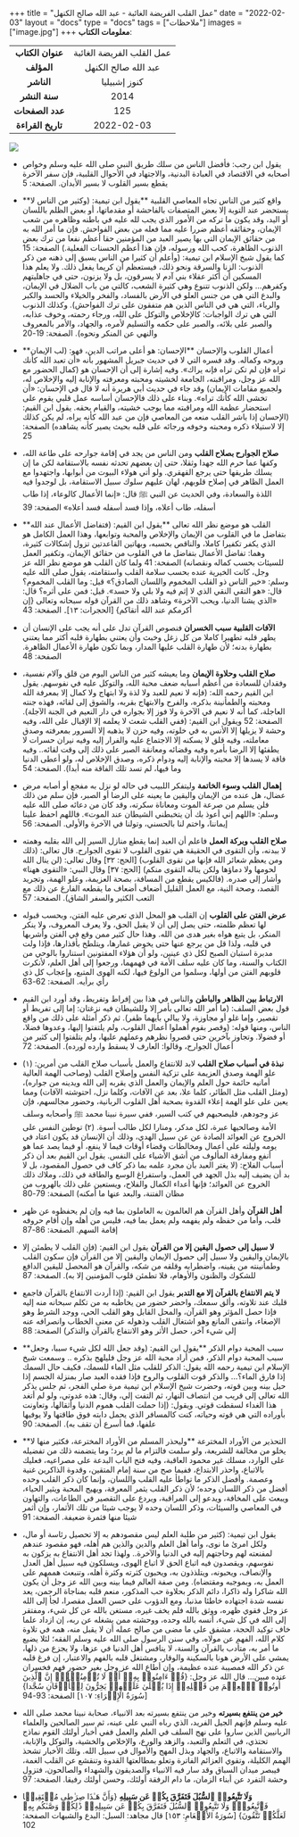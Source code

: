 +++
title = "عمل القلب الفريضة الغائبة - عبد الله صالح الكنهل"
date = "2022-02-03"
layout = "docs"
type = "docs"
tags = ["ملاحظات"]
images = ["image.jpg"]
+++
**معلومات الكتاب**:

|               |                    |
| :------------: |   :-----------:   |
|  **عنوان الكتاب**  |    عمل القلب الفريضة الغائبة     |
|     **المؤلف**     |    عبد الله صالح الكنهل    |
|     **الناشر**     |  كنوز إشبيليا   |
|   **سنة النشر**    | 2014 |
|  **عدد الصفحات**   |    125     |
| **تاريخ القراءة**  |  2022-02-03   |


![](https://s3.us-west-2.amazonaws.com/secure.notion-static.com/31dcb028-c47f-4b77-9300-5bc17aea6c6c/53348303.jpg?X-Amz-Algorithm=AWS4-HMAC-SHA256&X-Amz-Content-Sha256=UNSIGNED-PAYLOAD&X-Amz-Credential=AKIAT73L2G45EIPT3X45%2F20220304%2Fus-west-2%2Fs3%2Faws4_request&X-Amz-Date=20220304T191614Z&X-Amz-Expires=3600&X-Amz-Signature=ca82d288708fcab2e6fadb5eaea5bbc1929cfbb879a3274d53066e9df432e906&X-Amz-SignedHeaders=host&x-id=GetObject)

- يقول ابن رجب: فأفضل الناس من سلك طريق النبي صلى الله عليه وسلم وخواص أصحابه في الاقتصاد في العبادة البدنية، والاجتهاد في الأحوال القلبية، فإن سفر الآخرة يقطع بسير القلوب لا بسير الأبدان.
الصفحة: 5

- **واقع كثير من الناس تجاه المعاصي القلبية
**يقول ابن تيمية: (وكثير من الناس لا يستحضر عند التوبة إلا بعض المتصفات بالفاحشة أو مقدماتها، أو بعض الظلم باللسان أو اليد، وقد يكون ما تركه من الأمور الذي يجب لله عليه في باطنه وظاهره من شعب الإيمان، وحقائقه أعظم ضررا عليه مما فعله من بعض الفواحش.
فإن ما أمر الله به من حقائق الإيمان التي بها يصير العبد من المؤمنين حقا أعظم نفعا من ترك بعض الذنوب الظاهرة، كحب الله ورسوله، فإن هذا أعظم الحسنات الفعلية.)
الصفحة: 15
كما يقول شيخ الإسلام ابن تيمية: (وأعلم أن كثيرا من الناس يسبق إلى ذهنه من ذكر الذنوب: الزنا والسرقة ونحو ذلك، فيستعظم أن كريما يفعل ذلك. ولا يعلم هذا المسكين أن أكثر عقلاء بني آدم لا يسرقون، بل ولا يزنون، حتى في جاهليتهم وكفرهم... ولكن الذنوب تتنوع وهي كثيرة الشعب، كالتي من باب الضلال في الإيمان، والبدع التي هي من جنس العلو في الأرض بالفساد، والفخر والخيلاء والحسد والكبر والرياء، التي هي في الناس الذين هم متفقون على ترك الفواحش).
وكذلك الذنوب التي هي ترك الواجبات: كالإخلاص والتوكل على الله، ورجاء رحمته، وخوف عذابه، والصبر على بلائه، والصبر على حكمه والتسليم لأمره، والجهاد، والأمر بالمعروف والنهي عن المنكر ونحوه).
الصفحة: 19-20

- **أعمال القلوب والإحسان
**الإحسان: هو أعلى مراتب الدين، فهو: (لب الإيمان وروحه وكماله. وقد فسره التي لا في حديث جبريل المشهور بأنه «أن تعبد الله كأنك تراه فإن لم تكن تراه فإنه يراك». وفيه إشارة إلى أن الإحسان هو (كمال الحضور مع الله عز وجل، ومراقبته، الجامعة لخشيته ومحبته ومعرفته والإنابة إليه والإخلاص له، ولجميع مقامات الإيمان)
وقد جاء في حديث أبي هريرة أنه لا قال في الإحسان: «أن تخشى الله كأنك تراه».
وبناء على ذلك فالإحسان أساسه عمل قلبي يقوم على استحضار عظمة الله ومراقبته مما يوجب خشيته، والقيام بحقه.
يقول ابن القيم: (الإحسان إذا باشر القلب منعه من المعاصي فإن من عبد الله كأنه يراه، لم يكن كذلك إلا لاستيلاء ذكره ومحبته وخوفه ورجائه على قلبه بحيث يصير كأنه يشاهده)
الصفحة: 25

- **صلاح الجوارح بصلاح القلب**
ومن الناس من يجد في إقامة جوارحه على طاعة الله، وكفها عما حرم الله جهدا وثقلا، حتى إن بعضهم تحدثه نفسه بالاستقامة لكن ما إن يسلك طريقها حتى يرجع القهقري.
ولو أتي هولاء البيوت من أبوابها، واجتهدوا مع العمل الظاهر في إصلاح قلوبهم، لهان عليهم سلوك سبيل الاستقامة، بل لوجدوا فيه اللذة والسعادة، وفي الحديث عن النبي ﷺ قال: «إنما الأعمال كالوعاء، إذا طاب أسفله، طاب أعلاه، وإذا فسد أسفله فسد أعلاه»
الصفحة: 39

- **القلب هو موضع نظر الله تعالى
**يقول ابن القيم: (فتفاضل الأعمال عند الله بتفاضل ما في القلوب من الإيمان والإخلاص والمحبة وتوابعها، وهذا العمل الكامل هو الذي يكفر تكفيرا كاملا، والناقص بحسبه، وبهاتين القاعدتين تزول إشكالات كثيرة، وهما: تفاضل الأعمال بتفاضل ما في القلوب من حقائق الإيمان، وتكفير العمل للسيئات بحسب كماله ونقصانه)
الصفحة: 41
ولما كان القلب هو موضع نظر الله عز وجل، كانت الخيرية عنده بحسب سلامة القلب واستقامته، يقول صلى الله عليه وسلم: «خير الناس ذو القلب المخموم واللسان الصادق؟» قيل: وما القلب المخموم؟ قال: «هو التقي النقي الذي لا إثم فيه ولا بلي ولا حسد». قيل:
فمن على أثره؟ قال: «الذي يشنا الدنيا، ويحب الآخرة» وشاهد ذلك من القرآن قوله سبحانه وتعالى {إن أكرمكم عند الله أتقاكم} [الحجرات: ۱۳]۔
الصفحة: 43

- **الآفات القلبية سبب الخسران**
فنصوص القرآن تدل على أنه يجب على الإنسان أن يطهر قلبه تطهيرا كاملا من كل زغل وخبث وأن يعتني بطهارة قلبه أكثر مما يعتني بطهارة بدنه؛ لأن طهارة القلب عليها المدار، وبما تكون طهارة الأعمال الظاهرة.
الصفحة: 48

- **صلاح القلب وحلاوة الإيمان**
وما يعيشه كثير من الناس اليوم من قلق وآلام نفسية، وفقدان للسعادة من أعظم أسبابه ضعف محبة الله، والتوكل عليه في نفوسهم.
يقول ابن القيم رحمه الله: (فإنه لا نعيم للعبد ولا لذة ولا ابتهاج ولا كمال إلا بمعرفة الله ومحبته والطمأنينة بذكره، والفرح والابتهاج بقربه، والشوق إلى لقائه، فهذه جنته العاجلة، كما أنه لا نعيم في الآخرة ولا فوز إلا بجواره في دار النعيم في الجنة الآجلة).
الصفحة: 52
ويقول ابن القيم: (ففي القلب شعث لا يعلمه إلا الإقبال على الله، وفيه وحشة لا يزيلها إلا الأنس به في خلوته، وفيه حزن لا يذهبه إلا السرور بمعرفته وصدق معاملته، وفيه قلق لا يسكنه إلا الاجتماع عليه والفرار إليه وفيه نيران حسرات لا يطفئها إلا الرضا بأمره وفيه وقضائه ومعانقة الصبر على ذلك إلى وقت لقائه.. وفيه فاقة لا يسدها إلا محبته والإنابة إليه ودوام ذكره، وصدق الإخلاص له، ولو أعطى الدنيا وما فيها، لم تسد تلك الفاقة منه أبدا).
الصفحة: 54

- **إهمال القلب وسوء الخاتمة**
وليتفكر اللبيب في حاله لو نزل به مفجع أو أصابه مرض عضال، هل عنده من الإيمان واليقين ما يعينه على الرضا أو الصبر، فإن سلم من ذلك فلن يسلم من صرعة الموت ومعاناة سكرته، وقد كان من دعائه صلى الله عليه وسلم: «اللهم إني أعوذ بك أن يتخبطني الشيطان عند الموت». فاللهم احفظ علينا إيماننا، واختم لنا بالحسني، وتولنا في الآخرة والأولى.
الصفحة: 56

- **صلاح القلب وبركة العمل**
فاعلم أن العبد إنما يقطع منازل السير إلى الله بقلبه وهمته لا ببدنه، وأن التقوى في الحقيقة هي تقوى القلوب لا تقوى الجوارح. قال تعالى: (ذلك ومن يعظم شعائر الله فإنها من تقوى القلوب) [الحج: ۳۲] وقال تعالى: (لن ينال الله لحومها ولا دماؤها ولكن
يناله التقوى منكم) [الحج: ۳۷] وقال النبي: «التقوى ههنا» وأشار إلى صدره.
(فالكيس يقطع من المسافة، بصحة العزيمة، وعلو الهمة، وتجريد القصد، وصحة النية، مع العمل القليل أضعاف أضعاف ما يقطعه الفارغ عن ذلك مع التعب الكثير والسفر الشاق).
الصفحة: 57

- **عرض الفتن على القلوب**
إن القلب هو المحل الذي تعرض عليه الفتن، وبحسب قبوله لها تعظم ظلمته، حتى يصل إلى أن لا يقبل الحق، ولا يعرف المعروف، ولا ينكر المنكر، بل يتبع هواه بغير هدى من الله.
وهذا حال كثير ممن وقع في الفتن وأشربها في قلبه، ولذا قل من يرجع عنها حتى يخوض غمارها، ويتلطخ بأقذارها، فإذا ولت مدبرة استبان الصبح لكل ذي عينين، ولو أن هؤلاء المفتونين استناروا بالوحي من الكتاب والسنة، وما كان عليه سلف الأمة في فهمهما، ورجعوا إلى أهل العلم، لأنكرت قلوبهم الفتن من أولها، وسلموا من الولوغ فيها، لكنه الهوى المتبع، وإعجاب كل ذي رأي برأيه.
الصفحة: 62-63

- **الارتباط بين الظاهر والباطن**
والناس في هذا بين إفراط وتفریط، وقد أورد ابن القيم قول بعض السلف: (ما أمر الله تعالى بأمر إلا وللشيطان فيه نزغتان: إما إلى تفريط أو تقصير، وإما غلو أو مجاوزة، ولا يبالي بأيهما ظفر). ثم ذكر أمثلة على ذلك من واقع الناس، ومنها قوله: (وقصر بقوم أهملوا أعمال القلوب، ولم يلتفتوا إليها، وعدوها فضلا، أو فضولا. وتجاوز بآخرين حتى قصروا نظرهم وعملهم عليها، ولم يتلفتوا إلى كثير من أعمال الجوارح، وقالوا: العارف لا يسقط وارده لورده).
الصفحة: 72

- **نبذة في أسباب صلاح القلب**
لابد للانتفاع والعمل بأسباب صلاح القلب من أمرين:
(۱) علو الهمة وصدق العزيمة على تزكية النفس وإصلاح القلب (وصاحب الهمة العالية أمانيه حائمة حول العلم والإيمان والعمل الذي يقربه إلى الله ويدينه من جواره)، (ومثل القلب مثل الطائر، كلما علا، بعد عن الآفات، وكلما نزل، احتوشته الآفات)
ومما يعين على علو الهمة إعلاء القدوة بصحبة أهل القلوب الربانية، وحضور مجالسهم، فإن عز وجودهم، فليصحبهم في كتب السير، ففي سيرة نبينا محمد ﷺ وأصحابه وسلف الأمة وصالحيها عبرة، لكل مدكر، ومنارا لكل طالب أسوة.
(۲) توطين النفس على الخروج عن العوائد الصادة عن
عن سبيل الهدي، وذلك أن الإنسان قد يكون اعتاد في يومه وليلته على أعمال ومخالطات وقضاء أوقات فيما لا ينفع، أو فيما يصد عما هو أنفع ومفارقة المألوف من أشق الأشياء على النفس. يقول ابن القيم بعد أن ذكر أسباب الفلاح: (لا يغتر العبد بأن مجرد علمه بما ذكر كاف في حصول المقصود، بل لا بد أن يضيف إليه بذل الجهد في العمل، واستفراغ الوسع والطاقة في ذلك، وملاك ذلك الخروج عن العوائد؛ فإنها أعداء الكمال والفلاح، ويستعين على ذلك بالهروب من مظان الفتنة، والبعد عنها ما أمكنه)
الصفحة: 79-80

- **أهل القرآن**
وأهل القرآن هم العالمون به العاملون بما فيه وإن لم يحفظوه عن ظهر قلب، وأما من حفظه ولم يفهمه ولم يعمل بما فيه، فليس من أهله وإن أقام حروفه إقامة السهم.
الصفحة: 86-87

- **لا سبيل إلى حصول اليقين إلا من القرآن**
يقول ابن القيم: (فإن القلب لا يطمئن إلا بالإيمان واليقين ولا سبيل إلى حصول الإيمان واليقين إلا من القرآن فإن سكون القلب وطمأنينته من يقينه، واضطرابه وقلقه من شكه، والقرآن هو المحصل لليقين الدافع للشكوك والظنون والأوهام، فلا تطمئن قلوب المؤمنين إلا به).
الصفحة: 87

- **لا يتم الانتفاع بالقرآن إلا مع التدبر**
يقول ابن القيم: (إذا أردت الانتفاع بالقرآن فاجمع قلبك عند تلاوته، وألق سمعك، واحضر حضور من يخاطبه به من تكلم سبحانه منه إليه فإذا حصل المؤثر وهو القرآن، والمحل القابل وهو القلب الحي، ووجد الشرط وهو الإصغاء، وانتفى المانع وهو اشتغال القلب وذهوله عن معنى الخطاب وانصرافه عنه إلى شيء آخر، حصل الأثر وهو الانتفاع بالقرآن والتذكر)
الصفحة: 88

- **سبب المحبة دوام الذكر
**يقول ابن القيم: (وقد جعل الله لكل شيء سببا، وجعل سبب المحبة دوام الذكر، فمن أراد محبة الله عز وجل فليلهج بذكره .. وسمعت شيخ الإسلام ابن تيمية رحمه الله يقول: الذكر للقلب مثل الماء للسمك، فكيف حال السمك إذا فارق الماء؟... والذكر قوت القلوب والروح فإذا فقده العبد صار بمنزلة الجسم إذا حيل بينه وبين قوته، وحضرت شيخ الإسلام ابن تيمية مرة صلي الفجر، ثم جلس يذكر الله تعالى إلى قريب من انتصاف النهار، ثم التفت إلي، وقال: هذه غدوتي، ولو لم أتغد هذا الغداء لسقطت قوتي.
ويقول: (إذا حملت القلب هموم الدنيا وأثقالها، وتعاونت بأوراده التي هي قوته وحياته، كنت كالمسافر الذي يحمل دابته فوق طاقتها ولا يوفيها علفها، فما أسرع أن تقف به).
الصفحة: 90

- **التحذير من اﻷوراد المخترعة
**وليحذر المسلم من الأوراد المخترعة، فكثير منها لا يخلو من مخالفة للشريعة، ولو سلمت فالتزام ما لم يرد؛ وما يتضمنه ذلك من تفضيله على الوارد، مسلك غير محمود العاقبة، وفيه فتح الباب البدعة على مصراعيه، فعليك بالاتباع، واحذر الابتداع، ففيما صح من سنة إمام المتقين، وقدوة الذاكرين غنية وعصمة.
وأفضل الذكر ما تواطأ عليه القلب واللسان، وإنما كان ذكر القلب وحده أفضل من ذكر اللسان وحده؛ لأن ذكر القلب يثمر المعرفة، ويهيج المحبة ويثير الحياء، ويبعث على المخافة، ويدعو إلى المراقبة، ويردع على التقصير في الطاعات، والتهاون في المعاصي والسيئات، وذكر اللسان وحده لا يوجب شيئا من تلك الأثمار، وإن أثمر شيئا منها فثمرة ضعيفة.
الصفحة: 91

- يقول ابن تيمية: (كثير من طلبة العلم ليس مقصودهم به إلا تحصیل رئاسة أو مال، ولكل امرئ ما نوى، وأما أهل العلم والدين والذين هم أهله، فهو مقصود عندهم لمفنعته لهم وحاجتهم إليه في الدنيا والآخرة.. ولهذا تجد أهل الانتفاع به يزكون به نفوسهم، ويقصدون فيه اتباع الحق لا اتباع الهوى، ويسلكون فيه سبيل أهل العدل والإنصاف، ويحبونه، ويتلذذون به، ويحبون كثرته وكثرة أهله، وتنبعث هممهم على العمل به، وبموجبه ومقتضاه).
ومن صفة العالم فيما بينه وبين الله عز وجل أن يكون الله شاكرا وله ذاكرا، دائم الذكر بحلاوة حب المذكور، منعم قلبه بمناجاة الرحمن، يعد نفسه شدة اجتهاده خاطئا مذنبا، ومع الدؤوب على حسن العمل مقصرا، لجأ إلى الله عز وجل فقوي ظهره، ووثق بالله فلم يخف غيره، مستغن بالله عن كل شيء، ومفتقر إلى الله في كل شيء، أنسه بالله وحده، ووحشته ممن يشغله عن ربه، إن ازداد علما خاف توكيد الحجة، مشفق على ما مضى من صالح عمله أن لا يقبل منه، همه في تلاوة كلام الله، الفهم عن مولاه، وفي سنن الرسول صلى الله عليه وسلم الفقه؛ لئلا يضيع ما أمر به، متأدب بالقرآن والسنة، لا ينافس أهل الدنيا في عزها، ولا يجزع من ذلها، يمشي على الأرض هونا بالسكينة والوقار، ومشتغل قلبه بالفهم والاعتبار، إن فرغ قلبه عن ذكر الله فمصيبة عنده عظيمة، وإن أطاع الله عز وجل بغير حضور فهم فخسران عنده مبين... قال الله عز وجل: {قُلۡ ءَامِنُوا۟ بِهِۦۤ أَوۡ لَا تُؤۡمِنُوۤا۟ۚ إِنَّ ٱلَّذِینَ أُوتُوا۟ ٱلۡعِلۡمَ مِن قَبۡلِهِۦۤ إِذَا یُتۡلَىٰ عَلَیۡهِمۡ یَخِرُّونَ لِلۡأَذۡقَانِ سُجَّدا} [سُورَةُ الإِسۡرَاءِ: ١٠٧]
الصفحة: 93-94

- **خير من ينتفع بسيرته**
وخير من ينتفع بسيرته بعد الانبیاء، صحابة نبينا محمد صلى الله عليه وسلم فإنهم الجيل الفريد، الذي رباه النبي على عينه، ثم سير الصالحين والعلماء الربانيين الذين ساروا على نهج السلف في العلم والعمل ففي أخبار أولئك القوم نماذج تحتذي، في التعلم والتعبد، والزهد والورع، والإخلاص والخشية، والتوكل والإنابة، والاستقامة والاتباع، والجهاد وبذل المهج والأموال في سبيل الله.
وتلك الأخبار تشحذ الهمم الكليلة، وتقوي العزائم الفاترة وتعلو بمطالعتها القدوة وتنقشع عن القلب الغمة، فيبصر میدان السباق وقد سار فيه الانبياء والصديقون والشهداء والصالحون، فتزول وحشة التفرد عن أبناء الزمان، ما دام الرفقة أولئك، وحسن أولئك رفيقا.
الصفحة: 97

- **وَلَا تَتَّبِعُوا۟ ٱلسُّبُلَ فَتَفَرَّقَ بِكُمۡ عَن سَبِیلِهِ**
{وَأَنَّ هَـٰذَا صِرَ ٰ⁠طِی مُسۡتَقِیمࣰا فَٱتَّبِعُوهُۖ وَلَا تَتَّبِعُوا۟ ٱلسُّبُلَ فَتَفَرَّقَ بِكُمۡ عَن سَبِیلِهِۦۚ ذَ ٰ⁠لِكُمۡ وَصَّىٰكُم بِهِۦ لَعَلَّكُمۡ تَتَّقُونَ} [سُورَةُ الأَنۡعَامِ: ١٥٣] قال مجاهد: السبل: البدع والشبهات
الصفحة: 102



